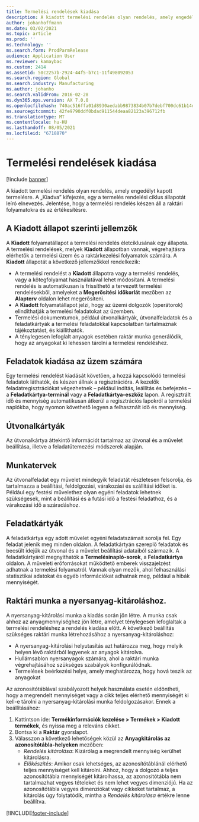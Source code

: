 ```yaml
---
title: Termelési rendelések kiadása
description: A kiadott termelési rendelés olyan rendelés, amely engedélyt kapott termelésre. A „Kiadva” kifejezés, egy a termelés rendelési ciklus állapotát leíró elnevezés. Jelentése, hogy a termelési rendelés készen áll a raktári folyamatokra és az értékesítésre.
author: johanhoffmann
ms.date: 03/02/2021
ms.topic: article
ms.prod: ''
ms.technology: ''
ms.search.form: ProdParmRelease
audience: Application User
ms.reviewer: kamaybac
ms.custom: 2414
ms.assetid: 50c2257b-2924-44f5-b7c1-11f498092053
ms.search.region: Global
ms.search.industry: Manufacturing
ms.author: johanho
ms.search.validFrom: 2016-02-28
ms.dyn365.ops.version: AX 7.0.0
ms.openlocfilehash: 740ac516ffa01d8930aedabb9873834b07b7debf700dc61b14d93ac8d6dcd086
ms.sourcegitcommit: 42fe9790ddf0bdad911544deaa82123a396712fb
ms.translationtype: MT
ms.contentlocale: hu-HU
ms.lasthandoff: 08/05/2021
ms.locfileid: "6718870"
---
```

# <a name="release-production-orders"></a>Termelési rendelések kiadása

[!include [banner](../includes/banner.md)]

A kiadott termelési rendelés olyan rendelés, amely engedélyt kapott termelésre. A „Kiadva” kifejezés, egy a termelés rendelési ciklus állapotát leíró elnevezés. Jelentése, hogy a termelési rendelés készen áll a raktári folyamatokra és az értékesítésre.

## <a name="characteristics-of-the-released-state"></a>A Kiadott állapot szerinti jellemzők

A **Kiadott** folyamatállapot a termelési rendelés életciklusának egy állapota. A termelési rendelések, melyek **Kiadott** állapotban vannak, végrehajtásra elérhetők a termelési üzem és a raktárkezelési folyamatok számára. A **Kiadott** állapotát a következő jellemzőkkel rendelkezik:

- A termelési rendelést a **Kiadott** állapotra vagy a termelési rendelés, vagy a kötegfolyamat használatával lehet módosítani. A termelési rendelés is automatikusan is frissíthető a tervezett termelési rendelésekből, amelyeket a **Megerősítési időkorlát** mezőben az **Alapterv** oldalon lehet megerősíteni.
- A **Kiadott** folyamatállapot jelzi, hogy az üzemi dolgozók (operátorok) elindíthatják a termelési feladatokat az üzemben.
- Termelési dokumentumok, például útvonalkártyák, útvonalfeladatok és a feladatkártyák a termelési feladatokkal kapcsolatban tartalmaznak tájékoztatást, és kiállíthatók.
- A ténylegesen lefoglalt anyagok esetében raktár munka generálódik, hogy az anyagokat ki lehessen tárolni a termelési rendeléshez.

## <a name="releasing-jobs-to-the-shop-floor"></a>Feladatok kiadása az üzem számára

Egy termelési rendelést kiadását követően, a hozzá kapcsolódó termelési feladatok láthatók, és készen állnak a regisztrációra. A kezelők feladatregisztrációkat végezhetnek – például indítás, leállítás és befejezés – a **Feladatkártya-terminál** vagy a **Feladatkártya-eszköz** lapon. A regisztrált idő és mennyiség automatikusan átkerül a regisztrációs lapokról a termelési naplókba, hogy nyomon követhető legyen a felhasznált idő és mennyiség.

## <a name="route-cards"></a>Útvonalkártyák

Az útvonalkártya áttekintő információt tartalmaz az útvonal és a művelet beállítása, illetve a feladatütemezési módszerek alapján.

## <a name="route-jobs"></a>Munkatervek

Az útvonalfeladat egy művelet mindegyik feladatát részletesen felsorolja, és tartalmazza a beállítási, feldolgozási, várakozási és szállítási időket is. Például egy festési művelethez olyan egyéni feladatok lehetnek szükségesek, mint a beállítási és a futási idő a festési feladathoz, és a várakozási idő a száradáshoz.

## <a name="job-cards"></a>Feladatkártyák

A feladatkártya egy adott művelet egyéni feladatszámait sorolja fel. Egy feladat jelenik meg minden oldalon. A feladatkártyán szereplő feladatok és becsült idejük az útvonal és a művelet beállítási adataiból származik. A feladatkártyáról megnyithatók a **Termelésinapló-sorok**, a **Feladatkártya** oldalon. A műveleti erőforrásokat működtető emberek visszajelzést adhatnak a termelési folyamatról. Vannak olyan mezők, ahol felhasználási statisztikai adatokat és egyéb információkat adhatnak meg, például a hibák mennyiségét.

## <a name="warehouse-work-for-raw-material-picking"></a>Raktári munka a nyersanyag-kitároláshoz.

A nyersanyag-kitárolási munka a kiadás során jön létre. A munka csak ahhoz az anyagmennyiséghez jön létre, amelyet ténylegesen lefoglaltak a termelési rendeléshez a rendelés kiadása előtt. A következő beállítás szükséges raktári munka létrehozásához a nyersanyag-kitároláshoz:

- A nyersanyag-kitárolási helyutasítás azt határozza meg, hogy melyik helyen lévő raktárból legyenek az anyagok kitárolva.
- Hullámsablon nyersanyagok számára, ahol a raktári munka végrehajtásához szükséges szabályok konfigurálódnak.
- Termelések beérkezési helye, amely meghatározza, hogy hová teszik az anyagokat

Az azonosítótáblával szabályozott helyek használata esetén eldöntheti, hogy a megrendelt mennyiséget vagy a cikk teljes elérhető mennyiségét ki kell-e tárolni a nyersanyag-kitárolási munka feldolgozásakor. Ennek a beállításához:

1. Kattintson ide: **Termékinformációk kezelése \> Termékek \> Kiadott termékek**, és nyissa meg a releváns cikket.
1. Bontsa ki a **Raktár** gyorslapot.
1. Válasszon a következő lehetőségek közül az **Anyagkitárolás az azonosítótábla-helyeken** mezőben:
    - *Rendelés kitárolása*: Kizárólag a megrendelt mennyiség kerülhet kitárolásra.
    - *Előkészítés*: Amikor csak lehetséges, az azonosítótáblánál elérhető teljes mennyiséget kell kitárolni. Ahhoz, hogy a dolgozó a teljes azonosítótábla mennyiségét kitárolhassa, az azonosítótábla nem tartalmazhat vegyes tételeket és nem lehet vegyes dimenziójú. Ha az azonosítótábla vegyes dimenziókat vagy cikkeket tartalmaz, a kitárolás úgy folytatódik, mintha a *Rendelés kitárolása* értékre lenne beállítva.

[!INCLUDE[footer-include](../../includes/footer-banner.md)]